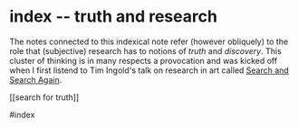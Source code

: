 # index -- truth and research

The notes connected to this indexical note refer (however obliquely) to the role that (subjective) research has to notions of _truth_ and _discovery_. This cluster of thinking is in many respects a provocation and was kicked off when I first listend to Tim Ingold's talk on research in art called [Search and Search Again](zotero://select/items/1_FLKQJ8WZ).

[[search for truth]]


#index